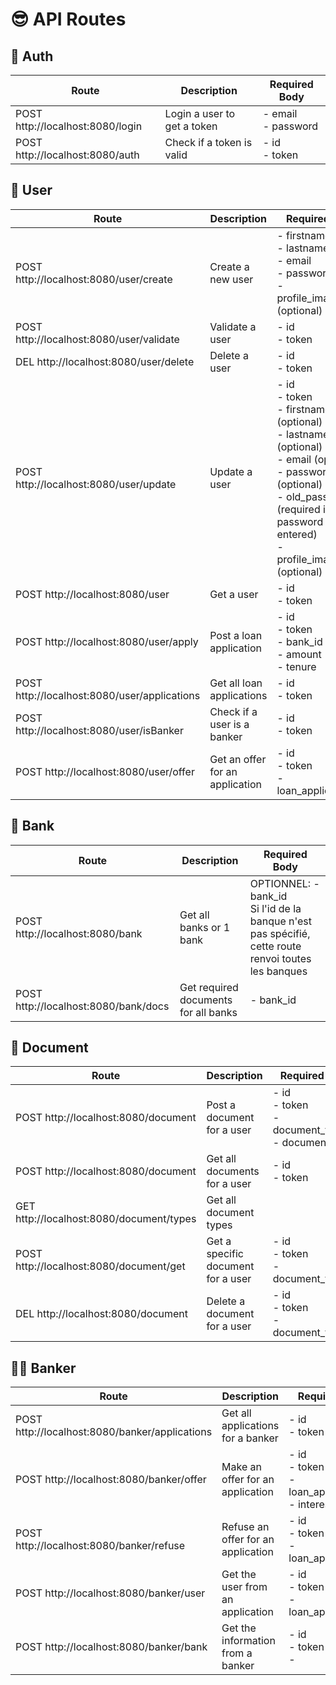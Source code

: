 # 😎 API Routes

## 🔐 Auth

| Route                            | Description                 | Required Body         |
| -------------------------------- | --------------------------- | --------------------- |
| POST http://localhost:8080/login | Login a user to get a token | - email<br>- password |
| POST http://localhost:8080/auth  | Check if a token is valid   | - id<br>- token       |

## 👤 User

| Route                                        | Description                 | Required Body                                                                                                                                                                                            |
| -------------------------------------------- | --------------------------- | -------------------------------------------------------------------------------------------------------------------------------------------------------------------------------------------------------- |
| POST http://localhost:8080/user/create       | Create a new user           | - firstname<br>- lastname<br>- email<br>- password<br>- profile_image_path (optional)                                                                                                                    |
| POST http://localhost:8080/user/validate     | Validate a user             | - id<br>- token                                                                                                                                                                                          |
| DEL http://localhost:8080/user/delete        | Delete a user               | - id<br>- token                                                                                                                                                                                          |
| POST http://localhost:8080/user/update       | Update a user               | - id<br>- token<br>- firstname (optional)<br>- lastname (optional)<br>- email (optional)<br>- password (optional)<br>- old_password (required if password is entered)<br>- profile_image_path (optional) |
| POST http://localhost:8080/user              | Get a user                  | - id<br>- token                                                                                                                                                                                          |
| POST http://localhost:8080/user/apply        | Post a loan application     | - id<br>- token<br>- bank_id<br>- amount<br>- tenure                                                                                                                                                     |
| POST http://localhost:8080/user/applications | Get all loan applications   | - id<br>- token                                                                                                                                                                                          |
| POST http://localhost:8080/user/isBanker     | Check if a user is a banker | - id<br>- token            |
| POST http://localhost:8080/user/offer       | Get an offer for an application            | - id<br>- token<br>- loan_application_id                                   |

## 🏦 Bank

| Route                                | Description                          | Required Body |
| ------------------------------------ | ------------------------------------ | ------------- |
| POST http://localhost:8080/bank      | Get all banks or 1 bank              | OPTIONNEL: -bank_id <br> Si l'id de la banque n'est pas spécifié, cette route renvoi toutes les banques              |
| POST http://localhost:8080/bank/docs | Get required documents for all banks | - bank_id     |

## 📄 Document

| Route                                    | Description                        | Required Body                                            |
| ---------------------------------------- | ---------------------------------- | -------------------------------------------------------- |
| POST http://localhost:8080/document      | Post a document for a user         | - id<br>- token<br>- document_type_id<br>- document_path |
| POST http://localhost:8080/document      | Get all documents for a user       | - id<br>- token                                          |
| GET http://localhost:8080/document/types | Get all document types             |                                                          |
| POST http://localhost:8080/document/get  | Get a specific document for a user | - id<br>- token<br>- document_type_id                         |
| DEL http://localhost:8080/document       | Delete a document for a user       | - id<br>- token<br>- document_type_id                         |

## 🧑‍💼 Banker

| Route                                          | Description                        | Required Body                                               |
| ---------------------------------------------- | ---------------------------------- | ----------------------------------------------------------- |
| POST http://localhost:8080/banker/applications | Get all applications for a banker  | - id<br>- token                                             |
| POST http://localhost:8080/banker/offer        | Make an offer for an application   | - id<br>- token<br>- loan_application_id<br>- interest_rate |
| POST http://localhost:8080/banker/refuse       | Refuse an offer for an application | - id<br>- token<br>- loan_application_id                    |
| POST http://localhost:8080/banker/user       | Get the user from an application | - id<br>- token<br>- loan_application_id                    |
| POST http://localhost:8080/banker/bank      | Get the information from a banker | - id<br>- token<br>-    |